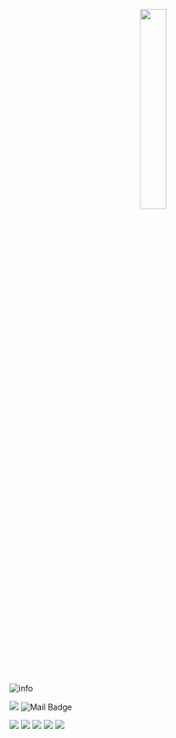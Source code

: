 

<p align="center">
  <img src="https://github.com/cm940324/navigation/blob/master/img/hello-world.gif" width="30%">
</p>



![info](https://github-readme-stats.vercel.app/api?username=cm940324&show_icons=true&count_private=true&hide=prs&theme=dark)

![](https://visitor-badge.glitch.me/badge?page_id=cm940324.readme)
![Mail Badge](https://img.shields.io/badge/-xyisbenben@aliyun.com-c14438?style=flat-square&logo=Gmail&logoColor=white&link=aliyun:xyisbenben@aliyun.com)



[![](https://img.shields.io/badge/MacOS-BigSur-2376bc?style=flat-square&logo=apple&logoColor=ffffff)](https://www.apple.com/)
[![](https://img.shields.io/badge/Intellij-Idea-blue?style=flat-square&logo=intellijidea&logoColor=000000)](https://www.jetbrains.com/idea/)
[![](https://img.shields.io/badge/-Java-007396?style=flat-square&logo=java&logoColor=ffffff)](https://www.java.com/)
[![](https://img.shields.io/badge/-Spring-6DB33F?style=flat-square&logo=spring&logoColor=white)](https://spring.io/projects/spring-framework/)
[![](https://img.shields.io/badge/-Redis-dc382d?style=flat-square&logo=redis&logoColor=white)](https://redis.io/)
